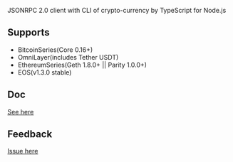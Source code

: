 JSONRPC 2.0 client with CLI of crypto-currency by TypeScript for Node.js

## Supports

- BitcoinSeries(Core 0.16+)
- OmniLayer(includes Tether USDT)
- EthereumSeries(Geth 1.8.0+ || Parity 1.0.0+)
- EOS(v1.3.0 stable)

## Doc

[See here](./doc.md)

## Feedback

[Issue here](https://github.com/isLishude/wallet-rpc/issues/new)

